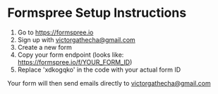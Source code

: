 # Formspree Setup Instructions

1. Go to https://formspree.io
2. Sign up with victorgathecha@gmail.com
3. Create a new form
4. Copy your form endpoint (looks like: https://formspree.io/f/YOUR_FORM_ID)
5. Replace 'xdkogqko' in the code with your actual form ID

Your form will then send emails directly to victorgathecha@gmail.com